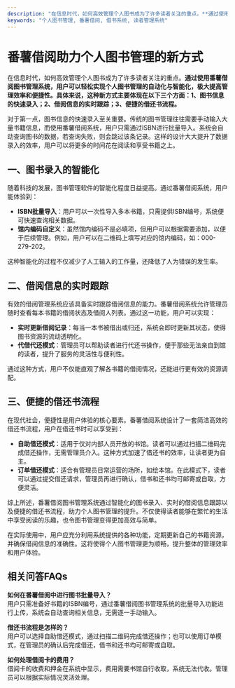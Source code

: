 ```yaml
---
description: "在信息时代，如何高效管理个人图书成为了许多读者关注的重点。**通过使用番薯借阅图书管理系统，用户可以轻松实现个人图书管理的自动化与智能化，极大提高管理效率和便捷性。具体来说，这种新方式主要体现在以下三个方面：1、图书信息的快速录入；2、借阅信息的实时跟踪；3、便捷的借还书流程。**"
keywords: "个人图书管理, 番薯借阅, 借书系统, 读者管理系统"
---
```

# 番薯借阅助力个人图书管理的新方式

在信息时代，如何高效管理个人图书成为了许多读者关注的重点。**通过使用番薯借阅图书管理系统，用户可以轻松实现个人图书管理的自动化与智能化，极大提高管理效率和便捷性。具体来说，这种新方式主要体现在以下三个方面：1、图书信息的快速录入；2、借阅信息的实时跟踪；3、便捷的借还书流程。**

对于第一点，图书信息的快速录入至关重要。传统的图书管理往往需要手动输入大量书籍信息，而使用番薯借阅系统，用户只需通过ISBN进行批量导入。系统会自动查询图书的数据，若查询失败，则会跳过该条记录。这样的设计大大提升了数据录入的效率，用户可以将更多的时间花在阅读和享受书籍之上。

## **一、图书录入的智能化**

随着科技的发展，图书管理软件的智能化程度日益提高。通过番薯借阅系统，用户能体验到：

- **ISBN批量导入**：用户可以一次性导入多本书籍，只需提供ISBN编号，系统便可快速查询相关数据。
- **馆内编码自定义**：虽然馆内编码不是必填项，但用户可以根据需要添加，以便于后续管理。例如，用户可以在二维码上填写对应的馆内编码，如：000-279-202。

这种智能化的过程不仅减少了人工输入的工作量，还降低了人为错误的发生率。

## **二、借阅信息的实时跟踪**

有效的借阅管理系统应该具备实时跟踪借阅信息的能力。番薯借阅系统允许管理员随时查看每本书籍的借阅状态及借阅人列表。通过这一功能，用户可以实现：

- **实时更新借阅记录**：每当一本书被借出或归还，系统会即时更新其状态，使得图书资源的流动透明化。
- **代借代还模式**：管理员可以帮助读者进行代还书操作，便于那些无法亲自到馆的读者，提升了服务的灵活性与便利性。

通过这种方式，用户不仅能直观了解各书籍的借阅情况，还能进行更有效的资源调配。

## **三、便捷的借还书流程**

在现代社会，便捷性是用户体验的核心要素。番薯借阅系统设计了一套简洁高效的借还书流程，用户在借还书时可以享受到：

- **自助借还模式**：适用于仅对内部人员开放的书馆。读者可以通过扫描二维码完成借还操作，无需管理员介入。这种方式加速了借还书的效率，让读者更为自主。
- **订单借还模式**：适合有管理员日常运营的场所，如绘本馆。在此模式下，读者可以通过提交借还请求，管理员再进行确认，借书和还书均可邮寄或自取，方便灵活。

综上所述，番薯借阅图书管理系统通过智能化的图书录入、实时的借阅信息跟踪以及便捷的借还书流程，助力个人图书管理的提升。不仅使得读者能够在繁忙的生活中享受阅读的乐趣，也令图书管理变得更加高效与简单。

在实际使用中，用户应充分利用系统提供的各种功能，定期更新自己的书籍资源，并确保借阅信息的准确性。这将使得个人图书管理更为顺畅，提升整体的管理效率和用户体验。

## 相关问答FAQs

**如何在番薯借阅中进行图书批量导入？**  
用户只需准备好书籍的ISBN编号，通过番薯借阅图书管理系统的批量导入功能进行上传，系统会自动查询相关信息，无需逐一手动输入。

**借还书流程是怎样的？**  
用户可以选择自助借还模式，通过扫描二维码完成借还操作；也可以使用订单模式，在管理员的确认后完成借还，借书和还书均可邮寄或自取。

**如何处理借阅卡的费用？**  
借阅卡的收费和押金在系统中显示，费用需要书馆自行收取，系统无法代收。管理员可以根据实际情况灵活处理。
